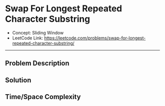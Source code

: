 # Swap For Longest Repeated Character Substring

- Concept: Sliding Window
- LeetCode Link: https://leetcode.com/problems/swap-for-longest-repeated-character-substring/

---

## Problem Description

## Solution

## Time/Space Complexity


